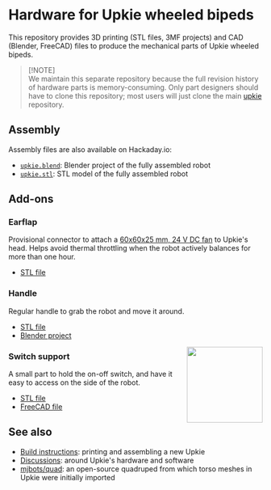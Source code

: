 # Hardware for Upkie wheeled bipeds

This repository provides 3D printing (STL files, 3MF projects) and CAD (Blender, FreeCAD) files to produce the mechanical parts of Upkie wheeled bipeds.

> [!NOTE]\
> We maintain this separate repository because the full revision history of hardware parts is memory-consuming. Only part designers should have to clone this repository; most users will just clone the main [upkie](https://github.com/upkie/upkie) repository.

## Assembly

Assembly files are also available on Hackaday.io:

- [`upkie.blend`](https://cdn.hackaday.io/files/1857297946229536/upkie-blender.zip): Blender project of the fully assembled robot
- [`upkie.stl`](https://cdn.hackaday.io/files/1857297946229536/upkie-stl.zip): STL model of the fully assembled robot

## Add-ons

### Earflap

Provisional connector to attach a [60x60x25 mm, 24 V DC fan](https://www.amazon.fr/Ventilateur-60x60x25mm-22dBA-Sunon-MF60252V21000UA99/dp/B07ZBSBP33/) to Upkie's head. Helps avoid thermal throttling when the robot actively balances for more than one hour.

* [STL file](add-ons/earflap/earflap.stl)

### Handle

Regular handle to grab the robot and move it around.

* [STL file](add-ons/handle/handle.stl)
* [Blender project](add-ons/handle/handle.blend)

<img align="right" src="https://github.com/upkie/upkie_parts/assets/1189580/0c6855b4-e5e8-41a2-86e3-0561b63a771f" height="150">

### Switch support

A small part to hold the on-off switch, and have it easy to access on the side of the robot.

* [STL file](add-ons/switch_support/switch_support.stl)
* [FreeCAD file](add-ons/switch_support/switch_support.FCStd)

## See also

- [Build instructions](https://github.com/upkie/upkie/wiki): printing and assembling a new Upkie
- [Discussions](https://github.com/upkie/upkie/discussions): around Upkie's hardware and software
- [mjbots/quad](https://github.com/mjbots/quad/tree/main/hw/chassis/3dprint): an open-source quadruped from which torso meshes in Upkie were initially imported
